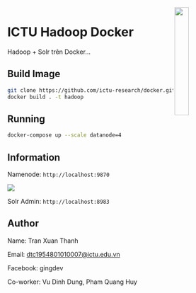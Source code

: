 <img src="https://upload.wikimedia.org/wikipedia/commons/thumb/0/0e/Hadoop_logo.svg/1024px-Hadoop_logo.svg.png" width="25%" align="right">

# ICTU Hadoop Docker
Hadoop + Solr trên Docker...

## Build Image

```bash
git clone https://github.com/ictu-research/docker.git .
docker build . -t hadoop
```

## Running

```bash
docker-compose up --scale datanode=4
```

## Information

Namenode: `http://localhost:9870` 

![](https://imgur.com/vTYfMl1.png)

Solr Admin: `http://localhost:8983`

## Author

Name: Tran Xuan Thanh

Email: dtc1954801010007@ictu.edu.vn

Facebook: gingdev

Co-worker: Vu Dinh Dung, Pham Quang Huy

